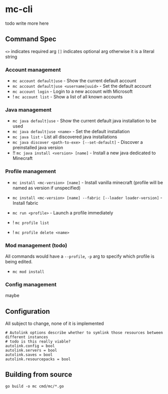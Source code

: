 # mc-cli
todo write more here


## Command Spec
`<>` indicates required arg
`[]` indicates optional arg
otherwise it is a literal string

### Account management

- `mc account default|use` - Show the current default account
- `mc account default|use <username|uuid>` - Set the default account
- `mc account login` - Login to a new account with Microsoft
- ! `mc account list` - Show a list of all known accounts

### Java management

- `mc java default|use` - Show the current default java installation to be used
- `mc java default|use <name>` - Set the default installation
- `mc java list` - List all discovered java installations
- `mc java discover <path-to-exe> [--set-default]` - Discover a preinstalled java version
- !! `mc java install <version> [name]` - Install a new java dedicated to Minecraft

### Profile management

- `mc install <mc-version> [name]` - Install vanilla minecraft (profile will be named as version if unspecified)
- `mc install <mc-version> [name] --fabric [--loader loader-version]` - Install fabric
- `mc run <profile>` - Launch a profile immediately

- ! `mc profile list`
- ! `mc profile delete <name>`

### Mod management (todo)
All commands would have a `--profile`, `-p` arg to specify which profile is being edited.

- `mc mod install`

### Config management
maybe

## Configuration

All subject to change, none of it is implemented

```
# Autolink options describe whether to symlink those resources between different instances
# todo is this really viable?
autolink.config = bool
autolink.servers = bool
autolink.saves = bool
autolink.resourcepacks = bool
```

## Building from source

`go build -o mc cmd/mc/*.go`
